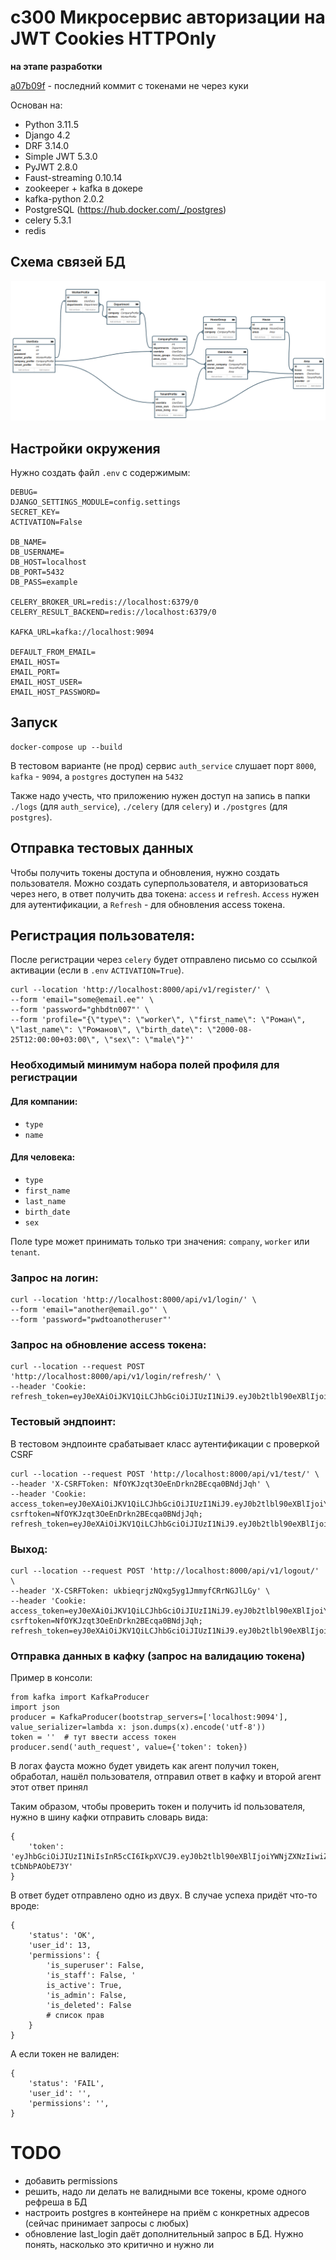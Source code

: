 # c300 Микросервис авторизации на JWT Cookies HTTPOnly

**на этапе разработки**

[a07b09f](https://github.com/kosumosuSpb/c300_jwt_auth/commit/a07b09f9b5c6cbb1394a342b6f6d6d1447b71fba) - последний коммит с токенами не через куки

Основан на: 
* Python 3.11.5
* Django 4.2
* DRF 3.14.0
* Simple JWT 5.3.0
* PyJWT 2.8.0
* Faust-streaming 0.10.14
* zookeeper + kafka в докере 
* kafka-python 2.0.2
* PostgreSQL (https://hub.docker.com/_/postgres)
* celery 5.3.1
* redis


## Схема связей БД

![Диаграмма БД](./readme_dir/db_diagram.png "Диаграмма БД")

## Настройки окружения

Нужно создать файл `.env` с содержимым: 

    DEBUG=
    DJANGO_SETTINGS_MODULE=config.settings
    SECRET_KEY=
    ACTIVATION=False
    
    DB_NAME=
    DB_USERNAME=
    DB_HOST=localhost
    DB_PORT=5432
    DB_PASS=example
    
    CELERY_BROKER_URL=redis://localhost:6379/0
    CELERY_RESULT_BACKEND=redis://localhost:6379/0
    
    KAFKA_URL=kafka://localhost:9094
    
    DEFAULT_FROM_EMAIL=
    EMAIL_HOST=
    EMAIL_PORT=
    EMAIL_HOST_USER=
    EMAIL_HOST_PASSWORD=

## Запуск

    docker-compose up --build

В тестовом варианте (не прод) сервис `auth_service` слушает порт `8000`, `kafka` - `9094`, а `postgres` доступен на `5432`

Также надо учесть, что приложению нужен доступ на запись в папки `./logs` (для `auth_service`), `./celery` (для `celery`) и `./postgres` (для `postgres`).

## Отправка тестовых данных

Чтобы получить токены доступа и обновления, нужно создать пользователя. 
Можно создать суперпользователя, и авторизоваться через него, в ответ получить два токена: 
`access` и `refresh`. `Access` нужен для аутентификации, а `Refresh` - для обновления access токена. 

## Регистрация пользователя: 

После регистрации через `celery` будет отправлено письмо со ссылкой активации (если в `.env` `ACTIVATION=True`).

    curl --location 'http://localhost:8000/api/v1/register/' \
    --form 'email="some@email.ee"' \
    --form 'password="ghbdtn007"' \
    --form 'profile="{\"type\": \"worker\", \"first_name\": \"Роман\", \"last_name\": \"Романов\", \"birth_date\": \"2000-08-25T12:00:00+03:00\", \"sex\": \"male\"}"'

### Необходимый минимум набора полей профиля для регистрации

#### Для компании:
* `type`
* `name`

#### Для человека:
* `type` 
* `first_name` 
* `last_name` 
* `birth_date`
* `sex` 

Поле type может принимать только три значения: `company`, `worker` или `tenant`. 

### Запрос на логин:

    curl --location 'http://localhost:8000/api/v1/login/' \
    --form 'email="another@email.go"' \
    --form 'password="pwdtoanotheruser"'

### Запрос на обновление access токена:

    curl --location --request POST 'http://localhost:8000/api/v1/login/refresh/' \
    --header 'Cookie: refresh_token=eyJ0eXAiOiJKV1QiLCJhbGciOiJIUzI1NiJ9.eyJ0b2tlbl90eXBlIjoicmVmcmVzaCIsImV4cCI6MTY5MDk5MDc4MiwiaWF0IjoxNjkwOTA0MzgyLCJqdGkiOiJjZDQxZDg0OTI1MjU0ZjdjOTgzMzY2NTI2NjdiY2RjMyIsInVzZXJfaWQiOjF9.HQSbmn1n6fSICgikfsPSdqdNrXZ8UsPs_gk_2Ys2Am0'

### Тестовый эндпоинт:

В тестовом эндпоинте срабатывает класс аутентификации с проверкой CSRF

    curl --location --request POST 'http://localhost:8000/api/v1/test/' \
    --header 'X-CSRFToken: NfOYKJzqt3OeEnDrkn2BEcqa0BNdjJqh' \
    --header 'Cookie: access_token=eyJ0eXAiOiJKV1QiLCJhbGciOiJIUzI1NiJ9.eyJ0b2tlbl90eXBlIjoiYWNjZXNzIiwiZXhwIjoxNjkxMTUxMjQ2LCJpYXQiOjE2OTExNTA2NDIsImp0aSI6IjM2MzEwZDQwMzlmNjRiNzRhYTU0YTc2YWNlZThhOGNhIiwidXNlcl9pZCI6MX0.kwoF9xPf2xAf0EFL5Mp0oIE_XmZCY3yzMkdvNfUj4xU; csrftoken=NfOYKJzqt3OeEnDrkn2BEcqa0BNdjJqh; refresh_token=eyJ0eXAiOiJKV1QiLCJhbGciOiJIUzI1NiJ9.eyJ0b2tlbl90eXBlIjoicmVmcmVzaCIsImV4cCI6MTY5MTIzNzA0MiwiaWF0IjoxNjkxMTUwNjQyLCJqdGkiOiJhMGFlY2YwOGZjOTQ0NjIwODA2Y2ZkOTM4MDZjY2NhMyIsInVzZXJfaWQiOjF9.l27n3wc3QHSx6Vrgvn7jBeqvxUFp7Qsx_kzPXN03zpY'

### Выход:

    curl --location --request POST 'http://localhost:8000/api/v1/logout/' \
    --header 'X-CSRFToken: ukbieqrjzNQxg5yg1JmmyfCRrNGJlLGy' \
    --header 'Cookie: access_token=eyJ0eXAiOiJKV1QiLCJhbGciOiJIUzI1NiJ9.eyJ0b2tlbl90eXBlIjoiYWNjZXNzIiwiZXhwIjoxNjkxMTUxMjQ2LCJpYXQiOjE2OTExNTA2NDIsImp0aSI6IjM2MzEwZDQwMzlmNjRiNzRhYTU0YTc2YWNlZThhOGNhIiwidXNlcl9pZCI6MX0.kwoF9xPf2xAf0EFL5Mp0oIE_XmZCY3yzMkdvNfUj4xU; csrftoken=NfOYKJzqt3OeEnDrkn2BEcqa0BNdjJqh; refresh_token=eyJ0eXAiOiJKV1QiLCJhbGciOiJIUzI1NiJ9.eyJ0b2tlbl90eXBlIjoicmVmcmVzaCIsImV4cCI6MTY5MTIzNzA0MiwiaWF0IjoxNjkxMTUwNjQyLCJqdGkiOiJhMGFlY2YwOGZjOTQ0NjIwODA2Y2ZkOTM4MDZjY2NhMyIsInVzZXJfaWQiOjF9.l27n3wc3QHSx6Vrgvn7jBeqvxUFp7Qsx_kzPXN03zpY'

### Отправка данных в кафку (запрос на валидацию токена)

Пример в консоли:

    from kafka import KafkaProducer
    import json
    producer = KafkaProducer(bootstrap_servers=['localhost:9094'], value_serializer=lambda x: json.dumps(x).encode('utf-8'))
    token = ''  # тут ввести access токен
    producer.send('auth_request', value={'token': token})

В логах фауста можно будет увидеть как агент получил токен, обработал, нашёл пользователя, отправил ответ в кафку и второй агент этот ответ принял

Таким образом, чтобы проверить токен и получить id пользователя, нужно в шину кафки отправить словарь вида: 

    {
        'token': 'eyJhbGciOiJIUzI1NiIsInR5cCI6IkpXVCJ9.eyJ0b2tlbl90eXBlIjoiYWNjZXNzIiwiZXhwIjoxNjk1NzM5NjU0LCJpYXQiOjE2OTU3MzkwNTQsImp0aSI6IjBmZmQyMDZlMjVhZjQ4ZjViOWM4MmYzNjViMWI3NmJjIiwidXNlcl9pZCI6MTN9.xG0xe62K8RngBbcAxIIdJ0E1ljrag-tCbNbPAObE73Y'
    }

В ответ будет отправлено одно из двух. В случае успеха придёт что-то вроде: 

    {
        'status': 'OK', 
        'user_id': 13, 
        'permissions': {
            'is_superuser': False, 
            'is_staff': False, '
            is_active': True, 
            'is_admin': False, 
            'is_deleted': False
            # список прав
        }
    }

А если токен не валиден: 

    {
        'status': 'FAIL',
        'user_id': '',
        'permissions': '',
    }
   
# TODO

* добавить permissions
* решить, надо ли делать не валидными все токены, кроме одного рефреша в БД
* настроить postgres в контейнере на приём с конкретных адресов (сейчас принимает запросы с любых)
* обновление last_login даёт дополнительный запрос в БД. Нужно понять, насколько это критично и нужно ли
